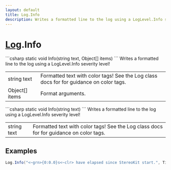 ```yaml
---
layout: default
title: Log.Info
description: Writes a formatted line to the log using a LogLevel.Info severity level!
---
```

# [Log]({{site.url}}/Pages/Reference/Log.html).Info

<div class='signature' markdown='1'>
```csharp
static void Info(string text, Object[] items)
```
Writes a formatted line to the log using a LogLevel.Info
severity level!
</div>

|  |  |
|--|--|
|string text|Formatted text with color tags! See the Log             class docs for for guidance on color tags.|
|Object[] items|Format arguments.|

<div class='signature' markdown='1'>
```csharp
static void Info(string text)
```
Writes a formatted line to the log using a LogLevel.Info
severity level!
</div>

|  |  |
|--|--|
|string text|Formatted text with color tags! See the Log             class docs for for guidance on color tags.|





## Examples

```csharp
Log.Info("<~grn>{0:0.0}s<~clr> have elapsed since StereoKit start.", Time.Total);
```

